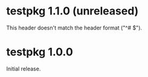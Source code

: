 # testpkg 1.1.0 (unreleased)

This header doesn't match the header format ("^# <package> <version>$").

# testpkg 1.0.0

Initial release.
